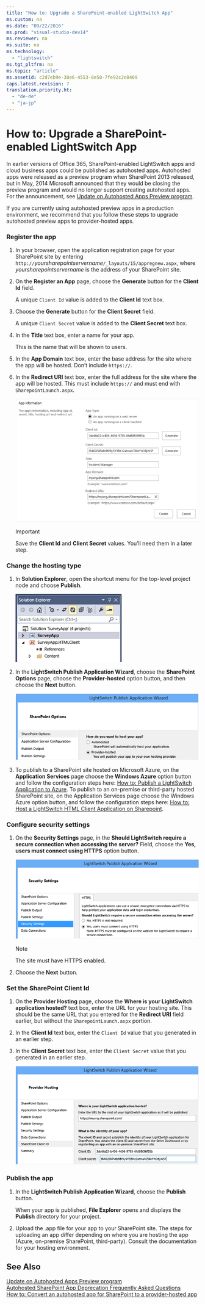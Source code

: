 ```yaml
---
title: "How to: Upgrade a SharePoint-enabled LightSwitch App"
ms.custom: na
ms.date: "09/22/2016"
ms.prod: "visual-studio-dev14"
ms.reviewer: na
ms.suite: na
ms.technology: 
  - "lightswitch"
ms.tgt_pltfrm: na
ms.topic: "article"
ms.assetid: c2d7eb9e-38e6-4553-8e50-7fe92c2e0409
caps.latest.revision: 7
translation.priority.ht: 
  - "de-de"
  - "ja-jp"
---
```

# How to: Upgrade a SharePoint-enabled LightSwitch App
In earlier versions of Office 365, SharePoint-enabled LightSwitch apps and cloud business apps could be published as autohosted apps. Autohosted apps were released as a preview program when SharePoint 2013 released, but in May, 2014 Microsoft announced that they would be closing the preview program and would no longer support creating autohosted apps. For the announcement, see [Update on Autohosted Apps Preview program](http://blogs.office.com/2014/05/16/update-on-autohosted-apps-preview-program/).  
  
 If you are currently using autohosted preview apps in a production environment, we recommend that you follow these steps to upgrade autohosted preview apps to provider-hosted apps.  
  
### Register the app  
  
1.  In your browser, open the application registration page for your SharePoint site by entering `http://`*yoursharepointservername*`/_layouts/15/appregnew.aspx`, where *yoursharepointservername* is the address of your SharePoint site.  
  
2.  On the **Register an App** page, choose the **Generate** button for the **Client Id** field.  
  
     A unique `Client Id` value is added to the **Client Id** text box.  
  
3.  Choose the **Generate** button for the **Client Secret** field.  
  
     A unique `Client Secret` value is added to the **Client Secret** text box.  
  
4.  In the **Title** text box, enter a name for your app.  
  
     This is the name that will be shown to users.  
  
5.  In the **App Domain** text box, enter the base address for the site where the app will be hosted. Don’t include `https://`.  
  
6.  In the **Redirect URI** text box, enter the full address for the site where the app will be hosted. This must include `https://` and must end with `SharepointLaunch.aspx`.  
  
     ![The registration page](../VS_csharp/media/ls_autohost1.PNG "LS_autohost1")  
  
    > [!IMPORTANT]
    >  Save the **Client Id** and **Client Secret** values. You’ll need them in a later step.  
  
### Change the hosting type  
  
1.  In **Solution Explorer**, open the shortcut menu for the top-level project node and choose **Publish**.  
  
     ![The top&#45;level application node](../VS_csharp/media/ls_topnode.PNG "LS_topnode")  
  
2.  In the **LightSwitch Publish Application Wizard**, choose the **SharePoint Options** page, choose the **Provider-hosted** option button, and then choose the **Next** button.  
  
     ![The SharePoint Options page](../VS_csharp/media/ls_autohost2.PNG "LS_autohost2")  
  
3.  To publish to a SharePoint site hosted on Microsoft Azure, on the **Application Services** page choose the **Windows Azure** option button and follow the configuration steps here: [How to: Publish a LightSwitch Application to Azure](http://msdn.microsoft.com/library/jj131261.aspx). To publish to an on-premise or third-party hosted SharePoint site, on the Application Services page choose the Windows Azure option button, and follow the configuration steps here: [How to: Host a LightSwitch HTML Client Application on Sharepoint](../VS_csharp/how-to--host-a-lightswitch-html-client-application-on-sharepoint.md).  
  
### Configure security settings  
  
1.  On the **Security Settings** page, in the **Should LightSwitch require a secure connection when accessing the server?** Field, choose the **Yes, users must connect using HTTPS** option button.  
  
     ![The Security Settings page](../VS_csharp/media/ls_autohost3.PNG "LS_autohost3")  
  
    > [!NOTE]
    >  The site must have HTTPS enabled.  
  
2.  Choose the **Next** button.  
  
### Set the SharePoint Client Id  
  
1.  On the **Provider Hosting** page, choose the **Where is your LightSwitch application hosted?** text box, enter the URL for your hosting site. This should be the same URL that you entered for the **Redirect URI** field earlier, but without the `SharepointLaunch.aspx` portion.  
  
2.  In the **Client Id** text box, enter the `Client Id` value that you generated in an earlier step.  
  
3.  In the **Client Secret** text box, enter the `Client Secret` value that you generated in an earlier step.  
  
     ![The Provider Hosting page](../VS_csharp/media/ls_autohost4.PNG "LS_autohost4")  
  
### Publish the app  
  
1.  In the **LightSwitch Publish Application Wizard**, choose the **Publish** button.  
  
     When your app is published, **File Explorer** opens and displays the **Publish** directory for your project.  
  
2.  Upload the .app file for your app to your SharePoint site. The steps for uploading an app differ depending on where you are hosting the app (Azure, on-premise SharePoint, third-party). Consult the documentation for your hosting environment.  
  
## See Also  
 [Update on Autohosted Apps Preview program](http://blogs.office.com/2014/05/16/update-on-autohosted-apps-preview-program/)   
 [Autohosted SharePoint App Deprecation Frequently Asked Questions](http://social.technet.microsoft.com/wiki/contents/articles/24958.autohosted-sharepoint-app-deprecation-frequently-asked-questions.aspx)   
 [How to: Convert an autohosted app for SharePoint to a provider-hosted app](http://msdn.microsoft.com/library/office/dn722449\(v=office.15\).aspx)